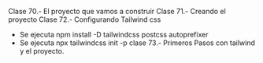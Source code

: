 Clase 70.- El proyecto que vamos a construir
Clase 71.- Creando el proyecto
Clase 72.- Configurando Tailwind css
- Se ejecuta npm install -D tailwindcss postcss autoprefixer
- Se ejecuta npx tailwindcss init -p 
clase 73.- Primeros Pasos con tailwind y el proyecto.